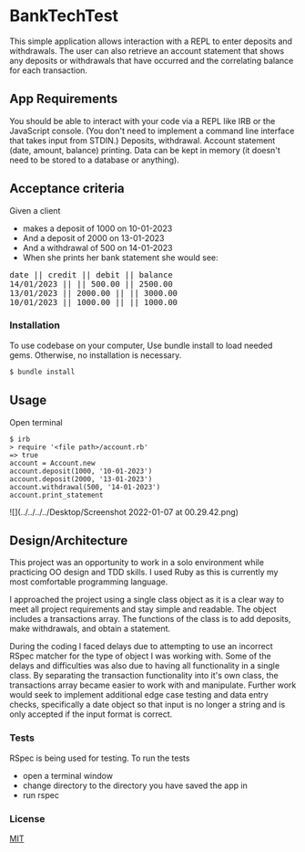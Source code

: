 # BankTechTest

This simple application allows interaction with a REPL to enter deposits and withdrawals.  The user can also retrieve an 
account statement that shows any deposits or withdrawals that have occurred and the correlating balance for each transaction.  

## App Requirements
You should be able to interact with your code via a REPL like IRB or the JavaScript console. (You don't need to 
implement a command line interface that takes input from STDIN.)
Deposits, withdrawal.
Account statement (date, amount, balance) printing.
Data can be kept in memory (it doesn't need to be stored to a database or anything).

## Acceptance criteria
Given a client 
- makes a deposit of 1000 on 10-01-2023
- And a deposit of 2000 on 13-01-2023
- And a withdrawal of 500 on 14-01-2023
- When she prints her bank statement she would see:

<pre>
date || credit || debit || balance
14/01/2023 || || 500.00 || 2500.00
13/01/2023 || 2000.00 || || 3000.00
10/01/2023 || 1000.00 || || 1000.00
</pre>

### Installation
To use codebase on your computer, Use bundle install to load needed gems.  Otherwise, no installation is necessary.
```bash
$ bundle install
```

## Usage
Open terminal
```
$ irb
> require '<file path>/account.rb'
=> true
account = Account.new
account.deposit(1000, '10-01-2023')
account.deposit(2000, '13-01-2023')
account.withdrawal(500, '14-01-2023')
account.print_statement

```
![](../../../../Desktop/Screenshot 2022-01-07 at 00.29.42.png)

## Design/Architecture

This project was an opportunity to work in a solo environment while practicing OO design and TDD skills. I used Ruby as
this is currently my most comfortable programming language.

I approached the project using a single class object as it is a clear way to meet all project requirements and stay 
simple and readable.  The object includes a transactions array.  The functions of the 
class is to add deposits, make withdrawals, and obtain a statement. 

During the coding I faced delays due to attempting to use an incorrect RSpec matcher for the type of object I was 
working with. Some of the delays and difficulties was also due to having all functionality in a single class.  By 
separating the transaction functionality into it's own class, the transactions array became easier to work with and 
manipulate. Further work would seek to implement additional edge case testing and data entry checks, specifically a date
object so that input is no longer a string and is only accepted if the input format is correct. 

### Tests
RSpec is being used for testing. To run the tests
- open a terminal window
- change directory to the directory you have saved the app in
- run rspec

### License
[MIT](https://choosealicense.com/licenses/mit/)
